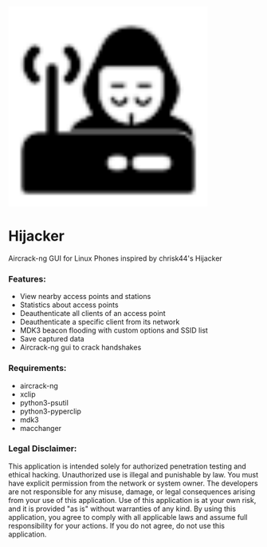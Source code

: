 <img width="400px" src="https://github.com/Shubhamvis98/hijacker/raw/master/src/usr/share/icons/hicolor/scalable/apps/in.fossfrog.hijacker.svg">

# Hijacker
Aircrack-ng GUI for Linux Phones inspired by chrisk44's Hijacker

### Features:
- View nearby access points and stations
- Statistics about access points
- Deauthenticate all clients of an access point
- Deauthenticate a specific client from its network
- MDK3 beacon flooding with custom options and SSID list
- Save captured data
- Aircrack-ng gui to crack handshakes

### Requirements:
- aircrack-ng
- xclip
- python3-psutil
- python3-pyperclip
- mdk3
- macchanger

### Legal Disclaimer:
This application is intended solely for authorized penetration testing and ethical hacking. Unauthorized use is illegal and punishable by law. You must have explicit permission from the network or system owner. The developers are not responsible for any misuse, damage, or legal consequences arising from your use of this application. Use of this application is at your own risk, and it is provided "as is" without warranties of any kind. By using this application, you agree to comply with all applicable laws and assume full responsibility for your actions. If you do not agree, do not use this application.
